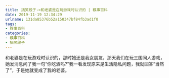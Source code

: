```yaml
---
title: 搞笑段子->和老婆是在玩游戏时认识的 | 糗事百科
date: 2019-11-19 12:34:29
urlname: 131da85376b52a150347bf84fb3ad1f0
tags: 
- 糗事百科
categories:
- 糗事百科
- 搞笑段子
---
```

和老婆是在玩游戏时认识的，那时她还是我女朋友，那天我们在玩三国同人游戏，她发消息问了我一句“你吃酒吗?”我一看发现原来是生活隐私问题，我就回答“当然了”，于是她就变成了我的老婆。


